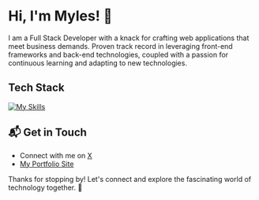 # Hi, I'm Myles! 👋
I am a Full Stack Developer with a knack for crafting web applications that meet business demands. Proven track record in leveraging front-end frameworks and back-end technologies, coupled with a passion for continuous learning and adapting to new technologies.

## Tech Stack
[![My Skills](https://skillicons.dev/icons?i=js,ts,html,css,nodejs,python,postgres,nextjs,svelte,tailwind,prisma,redis,docker,git)](https://skillicons.dev)

## 📬 Get in Touch

- Connect with me on [X](https://x.com/MAaronJ99)
- [My Portfolio Site](https://mylesjefferson.com)

Thanks for stopping by! Let's connect and explore the fascinating world of technology together. 🚀


```
